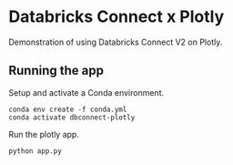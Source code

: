 # Databricks Connect x Plotly

Demonstration of using Databricks Connect V2 on Plotly.

## Running the app

Setup and activate a Conda environment.

```shell
conda env create -f conda.yml
conda activate dbconnect-plotly
```

Run the plotly app.

```shell
python app.py
```